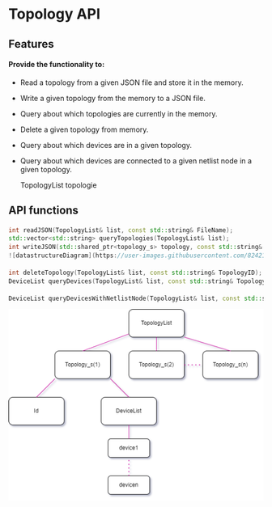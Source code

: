 # Topology API
## Features
#### Provide the functionality to:
- Read a topology from a given JSON file and store it in the memory.
- Write a given topology from the memory to a JSON file.
- Query about which topologies are currently in the memory.
- Delete a given topology from memory.
- Query about which devices are in a given topology.
- Query about which devices are connected to a given netlist node in a given topology.

    TopologyList
    topologie
## API functions
```c++
int readJSON(TopologyList& list, const std::string& FileName);
std::vector<std::string> queryTopologies(TopologyList& list);
int writeJSON(std::shared_ptr<topology_s> topology, const std::string& FileName);![datastructureDiagram](https://user-images.githubusercontent.com/82421473/147602045-2ee00f9a-b20d-47d4-86bb-f8edc54837cd.png)
![datastructureDiagram](https://user-images.githubusercontent.com/82421473/147602125-8f7ee6df-5411-4677-ba10-99e6a5b2a7d3.png)

int deleteTopology(TopologyList& list, const std::string& TopologyID);
DeviceList queryDevices(TopologyList& list, const std::string& TopologyID);![datastructureDiagram](https://user-images.githubusercontent.com/82421473/147601864-5def9fea-5702-43b3-bcb5-84733fa0c3f5.png)

DeviceList queryDevicesWithNetlistNode(TopologyList& list, const std::string& TopologyID, const std::string& NetlistNodeID);
```

![Data structure diagram](diagrams/datastructureDiagram.png)



